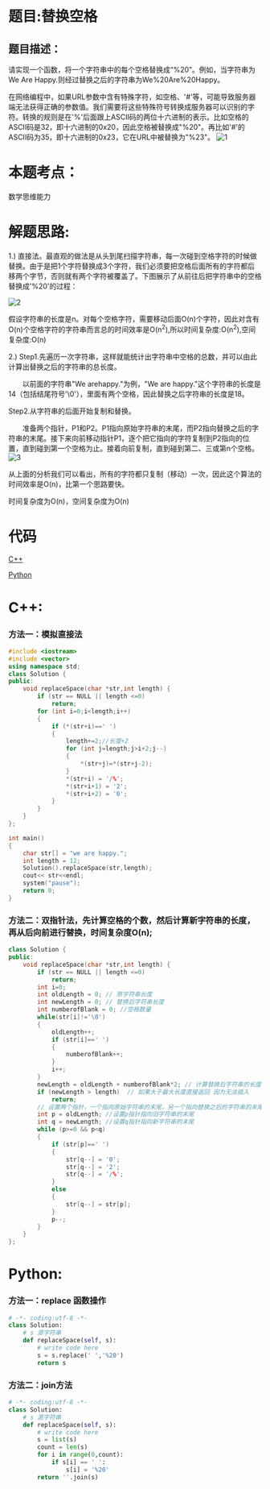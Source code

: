 # 题目:替换空格
## 题目描述：
请实现一个函数，将一个字符串中的每个空格替换成“%20”。例如，当字符串为We Are Happy.则经过替换之后的字符串为We%20Are%20Happy。

在网络编程中，如果URL参数中含有特殊字符，如空格、'#'等，可能导致服务器端无法获得正确的参数值。我们需要将这些特殊符号转换成服务器可以识别的字符。转换的规则是在'%'后面跟上ASCII码的两位十六进制的表示。比如空格的ASCII码是32，即十六进制的0x20，因此空格被替换成"%20"。再比如'#'的ASCII码为35，即十六进制的0x23，它在URL中被替换为"%23"。
![1](https://github.com/bryceustc/CodingInterviews/blob/master/ReplaceSpaces/Images/1.jpg)
# 本题考点：
  
  数学思维能力
  
# 解题思路:
  
  1.) 直接法。最直观的做法是从头到尾扫描字符串，每一次碰到空格字符的时候做替换。由于是把1个字符替换成3个字符，我们必须要把空格后面所有的字符都后移两个字节，否则就有两个字符被覆盖了。下图展示了从前往后把字符串中的空格替换成'%20'的过程：
  
  ![2](https://github.com/bryceustc/CodingInterviews/blob/master/ReplaceSpaces/Images/2.jpg)
  
  假设字符串的长度是n。对每个空格字符，需要移动后面O(n)个字符，因此对含有O(n)个空格字符的字符串而言总的时间效率是O(n<sup>2</sup>),所以时间复杂度:O(n<sup>2</sup>),空间复杂度:O(n)

  2.) Step1.先遍历一次字符串，这样就能统计出字符串中空格的总数，并可以由此计算出替换之后的字符串的总长度。

　　以前面的字符串"We arehappy."为例，"We are happy."这个字符串的长度是14（包括结尾符号'\0'），里面有两个空格，因此替换之后字符串的长度是18。
  
  Step2.从字符串的后面开始复制和替换。

　　准备两个指针，P1和P2。P1指向原始字符串的末尾，而P2指向替换之后的字符串的末尾。接下来向前移动指针P1，逐个把它指向的字符复制到P2指向的位置，直到碰到第一个空格为止。接着向前复制，直到碰到第二、三或第n个空格。
  ![3](https://github.com/bryceustc/CodingInterviews/blob/master/ReplaceSpaces/Images/3.jpg)
  
 从上面的分析我们可以看出，所有的字符都只复制（移动）一次，因此这个算法的时间效率是O(n)，比第一个思路要快。
 
 时间复杂度为O(n)，空间复杂度为O(n)
# 代码

[C++](./ReplaceSpaces.cpp)

[Python](./ReplaceSpaces.py)

# C++: 
### 方法一：模拟直接法
```c++
#include <iostream>
#include <vector>
using namespace std;
class Solution {
public:
	void replaceSpace(char *str,int length) {
        if (str == NULL || length <=0)
            return;
        for (int i=0;i<length;i++)
        {
            if (*(str+i)==' ')
            {
                length+=2;//长度+2
                for (int j=length;j>i+2;j--)
                {
                    *(str+j)=*(str+j-2);
                }
                *(str+i) = '/%';
                *(str+i+1) = '2';
                *(str+i+2) = '0';
            }
        }
	}
};

int main()
{
    char str[] = "we are happy.";
    int length = 12;
    Solution().replaceSpace(str,length);
    cout<< str<<endl;
    system("pause");
    return 0;
}

```
### 方法二：双指针法，先计算空格的个数，然后计算新字符串的长度，再从后向前进行替换，时间复杂度O(n);
```c++
class Solution {
public:
	void replaceSpace(char *str,int length) {
        if (str == NULL || length <=0)
            return;
        int i=0;
        int oldLength = 0; // 原字符串长度
        int newLength = 0; // 替换后字符串长度
        int numberofBlank = 0; //空格数量
        while(str[i]!='\0')
        {
            oldLength++;
            if (str[i]==' ')
            {
                numberofBlank++;
            }
            i++;
        }
        newLength = oldLength + numberofBlank*2; // 计算替换后字符串的长度
        if (newLength > length)  // 如果大于最大长度直接返回 因为无法插入
            return;
        // 设置两个指针，一个指向原始字符串的末尾，另一个指向替换之后的字符串的末尾 注意不要减一
        int p = oldLength; //设置p指针指向旧字符串的末尾
        int q = newLength; //设置q指针指向新字符串的末尾
        while (p>=0 && p<q)
        {
            if (str[p]==' ')
            {
                str[q--] = '0';
                str[q--] = '2';
                str[q--] = '/%';
            }
            else
            {
                str[q--] = str[p];
            }
            p--;
        }
	}
};
```
# Python:
### 方法一：replace 函数操作
```python
# -*- coding:utf-8 -*-
class Solution:
    # s 源字符串
    def replaceSpace(self, s):
        # write code here
        s = s.replace(' ','%20')
        return s
```
### 方法二：join方法
```python
# -*- coding:utf-8 -*-
class Solution:
    # s 源字符串
    def replaceSpace(self, s):
        # write code here
        s = list(s)
        count = len(s)
        for i in range(0,count):
            if s[i] == ' ':
                s[i] = '%20'
        return ''.join(s)
```

